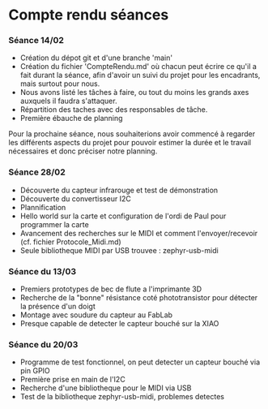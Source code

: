 # Compte rendu séances

### Séance 14/02

- Création du dépot git et d'une branche 'main'
- Création du fichier 'CompteRendu.md' où chacun peut écrire ce qu'il a fait durant la séance, afin d'avoir un suivi du projet pour les encadrants, mais surtout pour nous.
- Nous avons listé les tâches à faire, ou tout du moins les grands axes auxquels il faudra s'attaquer.
- Répartition des taches avec des responsables de tâche.
- Première ébauche de planning

Pour la prochaine séance, nous souhaiterions avoir commencé à regarder les différents aspects du projet pour pouvoir estimer la durée et le travail nécessaires et donc préciser notre planning.

### Séance 28/02
- Découverte du capteur infrarouge et test de démonstration 
- Découverte du convertisseur I2C 
- Plannification 
- Hello world sur la carte et configuration de l'ordi de Paul pour programmer la carte
- Avancement des recherches sur le MIDI et comment l'envoyer/recevoir (cf. fichier Protocole_Midi.md)
- Seule bibliotheque MIDI par USB trouvee : zephyr-usb-midi

### Séance du 13/03

- Premiers prototypes de bec de flute a l'imprimante 3D
- Recherche de la "bonne" résistance coté phototransistor pour détecter la présence d'un doigt
- Montage avec soudure du capteur au FabLab
- Presque capable de detecter le capteur bouché sur la XIAO

### Séance du 20/03

- Programme de test fonctionnel, on peut detecter un capteur bouché via pin GPIO
- Première prise en main de l'I2C
- Recherche d'une bibliotheque pour le MIDI via USB
- Test de la bibliotheque zephyr-usb-midi, problemes detectes

